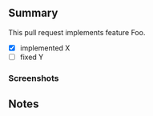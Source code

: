 ## Summary <!-- Required -->

<!-- Provide a general summary of your changes in the Title above -->
<!-- Itemize bug fixes, new features, and other changes -->
<!-- Feel free to break this into sub-sections, i.e. features, fixes, etc. -->
<!-- Some examples are shown below. -->

This pull request implements feature Foo. 

- [x] implemented X
- [ ] fixed Y

### Screenshots <!-- Optional -->

## Notes <!-- Optional -->

<!--- List any important or subtle points, future considerations, or other items of note. -->
